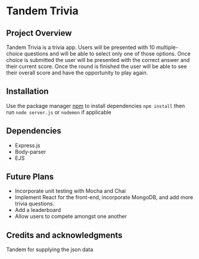 # Tandem Trivia

## Project Overview
Tandem Trivia is a trivia app. Users will be presented with 10 multiple-choice questions and will be able to select only one of those options. Once choice is submitted the user will be presented with the correct answer and their current score. Once the round is finished the user will be able to see their overall score and have the opportunity to play again.

## Installation
Use the package manager [npm](https://docs.npmjs.com/cli/v6/commands/npm-install) to install dependencies
`npm install` then run `node server.js` or `nodemon` if applicable

## Dependencies
- Express.js
- Body-parser
- EJS


## Future Plans
- Incorporate unit testing with Mocha and Chai
- Implement React for the front-end, incorporate MongoDB, and add more trivia questions.
- Add a leaderboard 
- Allow users to compete amongst one another

## Credits and acknowledgments
Tandem for supplying the json data
